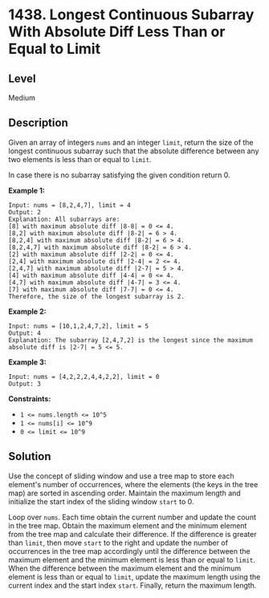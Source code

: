 # 1438. Longest Continuous Subarray With Absolute Diff Less Than or Equal to Limit
## Level
Medium

## Description
Given an array of integers `nums` and an integer `limit`, return the size of the longest continuous subarray such that the absolute difference between any two elements is less than or equal to `limit`.

In case there is no subarray satisfying the given condition return 0.

**Example 1:**
```
Input: nums = [8,2,4,7], limit = 4
Output: 2 
Explanation: All subarrays are: 
[8] with maximum absolute diff |8-8| = 0 <= 4.
[8,2] with maximum absolute diff |8-2| = 6 > 4. 
[8,2,4] with maximum absolute diff |8-2| = 6 > 4.
[8,2,4,7] with maximum absolute diff |8-2| = 6 > 4.
[2] with maximum absolute diff |2-2| = 0 <= 4.
[2,4] with maximum absolute diff |2-4| = 2 <= 4.
[2,4,7] with maximum absolute diff |2-7| = 5 > 4.
[4] with maximum absolute diff |4-4| = 0 <= 4.
[4,7] with maximum absolute diff |4-7| = 3 <= 4.
[7] with maximum absolute diff |7-7| = 0 <= 4. 
Therefore, the size of the longest subarray is 2.
```
**Example 2:**
```
Input: nums = [10,1,2,4,7,2], limit = 5
Output: 4 
Explanation: The subarray [2,4,7,2] is the longest since the maximum absolute diff is |2-7| = 5 <= 5.
```
**Example 3:**
```
Input: nums = [4,2,2,2,4,4,2,2], limit = 0
Output: 3
```

**Constraints:**

* `1 <= nums.length <= 10^5`
* `1 <= nums[i] <= 10^9`
* `0 <= limit <= 10^9`

## Solution
Use the concept of sliding window and use a tree map to store each element's number of occurrences, where the elements (the keys in the tree map) are sorted in ascending order. Maintain the maximum length and initialize the start index of the sliding window `start` to 0.

Loop over `nums`. Each time obtain the current number and update the count in the tree map. Obtain the maximum element and the minimum element from the tree map and calculate their difference. If the difference is greater than `limit`, then move `start` to the right and update the number of occurrences in the tree map accordingly until the difference between the maximum element and the minimum element is less than or equal to `limit`. When the difference between the maximum element and the minimum element is less than or equal to `limit`, update the maximum length using the current index and the start index `start`. Finally, return the maximum length.
